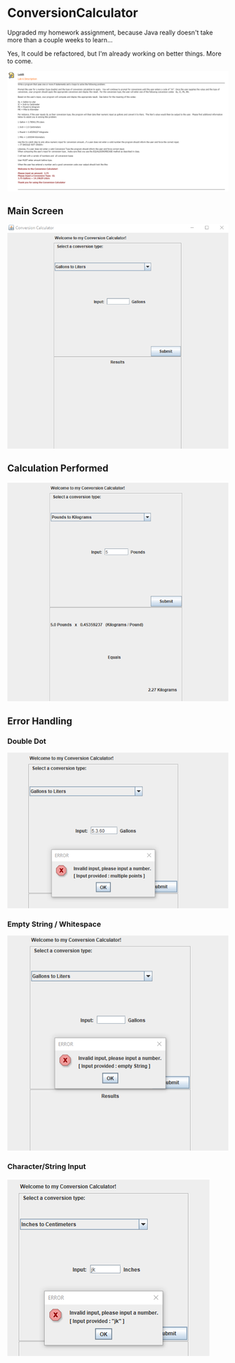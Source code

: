 # ConversionCalculator

Upgraded my homework assignment, because Java really doesn't take more than a couple weeks to learn...

Yes, It could be refactored, but I'm already working on better things. More to come.

![Homework Assignment](https://github.com/elementalruler1/ConversionCalculator/blob/master/Screenshots/Lab_6_Assignment.png)

## Main Screen
![Main](https://github.com/elementalruler1/ConversionCalculator/blob/master/Screenshots/conversionCalculator_Main.png)

## Calculation Performed
![Calculation Performed](https://github.com/elementalruler1/ConversionCalculator/blob/master/Screenshots/conversionCalculator_fiveLbs.png)

## Error Handling

### Double Dot
![Double Dot Error](Screenshots/conversionCalculator_dot_dot.png)

### Empty String / Whitespace
![No Input](Screenshots/conversionCalculator_emptyString.png)

### Character/String Input
![non numerical](Screenshots/conversionCalculator_jk.png)

